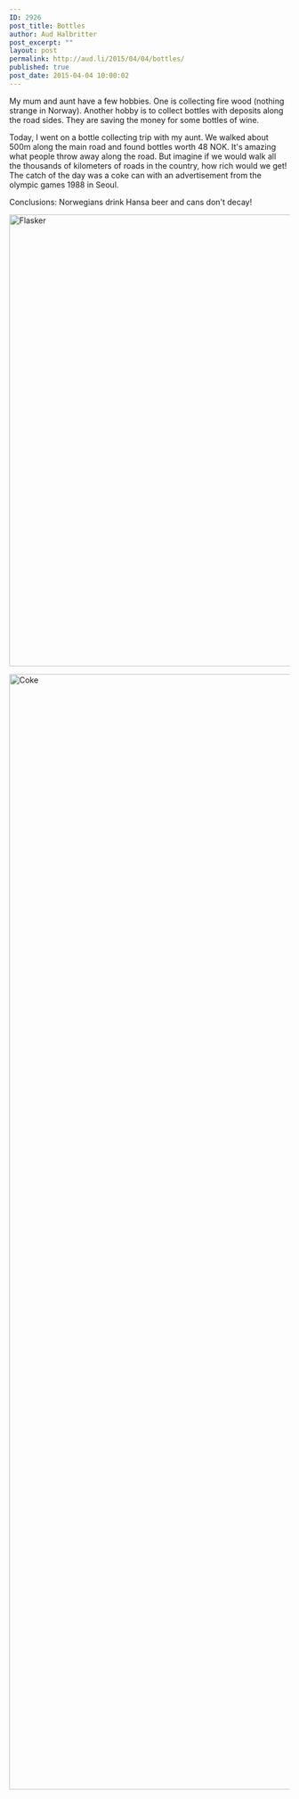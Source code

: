 ```yaml
---
ID: 2926
post_title: Bottles
author: Aud Halbritter
post_excerpt: ""
layout: post
permalink: http://aud.li/2015/04/04/bottles/
published: true
post_date: 2015-04-04 10:00:02
---
```

My mum and aunt have a few hobbies. One is collecting fire wood (nothing strange in Norway). Another hobby is to collect bottles with deposits along the road sides. They are saving the money for some bottles of wine.

Today, I went on a bottle collecting trip with my aunt. We walked about 500m along the main road and found bottles worth 48 NOK. It's amazing what people throw away along the road. But imagine if we would walk all the thousands of kilometers of roads in the country, how rich would we get! The catch of the day was a coke can with an advertisement from the olympic games 1988 in Seoul.

Conclusions: Norwegians drink Hansa beer and cans don't decay!

<a href="http://aud.li/wp-content/uploads/2015/04/Flasker.jpg"><img class="alignnone size-full wp-image-2929" src="http://aud.li/wp-content/uploads/2015/04/Flasker.jpg" alt="Flasker" width="1500" height="810" /></a>

<a href="http://aud.li/wp-content/uploads/2015/04/Coke.jpg"><img class="alignnone size-full wp-image-2928" src="http://aud.li/wp-content/uploads/2015/04/Coke.jpg" alt="Coke" width="1500" height="2000" /></a>